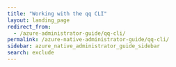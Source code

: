 ```yaml
---
title: "Working with the qq CLI"
layout: landing_page
redirect_from:
  - /azure-administrator-guide/qq-cli/
permalink: /azure-native-administrator-guide/qq-cli/
sidebar: azure_native_administrator_guide_sidebar
search: exclude
---
```

